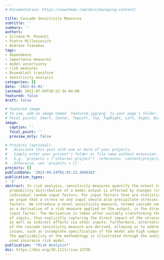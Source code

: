 ```yaml
---
# Documentation: https://wowchemy.com/docs/managing-content/

title: Cascade Sensitivity Measures
subtitle: ''
summary: ''
authors:
- Silvana M. Pesenti
- Pietro Millossovich
- Andreas Tsanakas
tags:
- dependence
- importance measures
- model uncertainty
- risk measures
- Rosenblatt transform
- Sensitivity analysis
categories: []
date: '2021-01-01'
lastmod: 2022-07-04T20:52:34-04:00
featured: false
draft: false

# Featured image
# To use, add an image named `featured.jpg/png` to your page's folder.
# Focal points: Smart, Center, TopLeft, Top, TopRight, Left, Right, BottomLeft, Bottom, BottomRight.
image:
  caption: ''
  focal_point: ''
  preview_only: false

# Projects (optional).
#   Associate this post with one or more of your projects.
#   Simply enter your project's folder or file name without extension.
#   E.g. `projects = ["internal-project"]` references `content/project/deep-learning/index.md`.
#   Otherwise, set `projects = []`.
projects: []
publishDate: '2023-04-24T01:01:13.269616Z'
publication_types:
- '2'
abstract: In risk analysis, sensitivity measures quantify the extent to which the
  probability distribution of a model output is affected by changes (stresses) in
  individual random input factors. For input factors that are statistically dependent,
  we argue that a stress on one input should also precipitate stresses in other input
  factors. We introduce a novel sensitivity measure, termed cascade sensitivity, defined
  as a derivative of a risk measure applied on the output, in the direction of an
  input factor. The derivative is taken after suitably transforming the random vector
  of inputs, thus explicitly capturing the direct impact of the stressed input factor,
  as well as indirect effects via other inputs. Furthermore, alternative representations
  of the cascade sensitivity measure are derived, allowing us to address practical
  issues, such as incomplete specification of the model and high computational costs.
  The applicability of the methodology is illustrated through the analysis of a commercially
  used insurance risk model.
publication: '*Risk Analysis*'
doi: https://doi.org/10.1111/risa.13758
---
```

